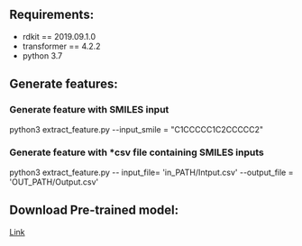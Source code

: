 ## Requirements:
- rdkit == 2019.09.1.0
- transformer == 4.2.2
- python 3.7

## Generate features:
### Generate feature with SMILES input
python3 extract_feature.py --input_smile = "C1CCCCC1C2CCCCC2"

### Generate feature with *csv file containing SMILES inputs
python3 extract_feature.py -- input_file= 'in_PATH/Intput.csv' --output_file = 'OUT_PATH/Output.csv'

## Download Pre-trained model:
[Link](https://drive.google.com/file/d/1e4-weMgCDEro3XdHrZoboNp4-OH6TMBx/view?usp=sharing)
